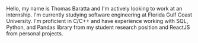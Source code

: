 Hello, my name is Thomas Baratta and I'm actively looking to work at an internship. I'm currently studying software engineering at Florida Gulf Coast University. I'm proficient in C/C++ and have experience working with SQL, Python, and Pandas library from my student research position and ReactJS from personal projects.




